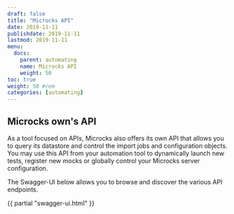 ```yaml
---
draft: false
title: "Microcks API"
date: 2019-11-11
publishdate: 2019-11-11
lastmod: 2019-11-11
menu:
  docs:
    parent: automating
    name: Microcks API
    weight: 50
toc: true
weight: 50 #rem
categories: [automating]
---
```


## Microcks own's API

As a tool focused on APIs, Microcks also offers its own API that allows you to query its datastore and control the import jobs and configuration objects. You may use this API from your automation tool to dynamically launch new tests, register new mocks or globally control your Microcks server configuration.
      
The Swagger-UI below allows you to browse and discover the various API endpoints.

{{ partial "swagger-ui.html" }}
